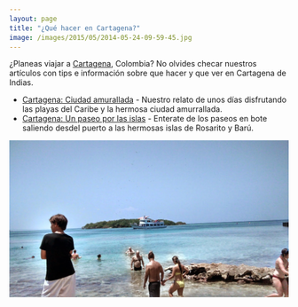 ```yaml
---
layout: page
title: "¿Qué hacer en Cartagena?"
image: /images/2015/05/2014-05-24-09-59-45.jpg
---
```

¿Planeas viajar a [Cartagena](/tag/cartagena), Colombia? No olvides checar nuestros artículos con tips e información sobre que hacer y que ver en Cartagena de Indias.

* [Cartagena: Ciudad amurallada](/cartagena-ciudad-amurallada/) - Nuestro relato de unos días disfrutando las playas del Caribe y la hermosa ciudad amurrallada.
* [Cartagena: Un paseo por las islas](/cartagena-las-islas/) - Enterate de los paseos en bote saliendo desdel puerto a las hermosas islas de Rosarito y Barú.

![Vista de las Islas de Cartagena](/images/2015/05/2014-05-22-11-40-53.jpg)
